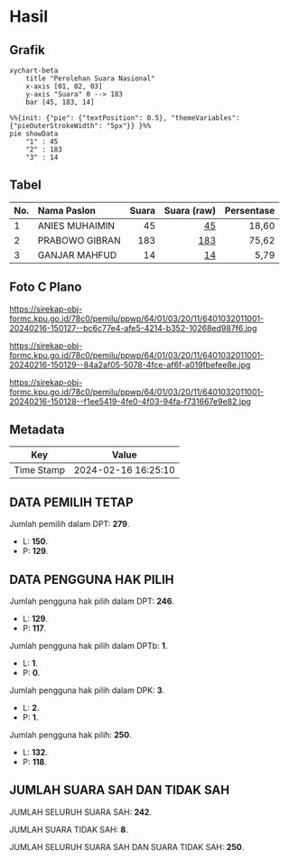 # Hasil

## Grafik

```mermaid
xychart-beta
    title "Perolehan Suara Nasional"
    x-axis [01, 02, 03]
    y-axis "Suara" 0 --> 183
    bar [45, 183, 14]
```

```mermaid
%%{init: {"pie": {"textPosition": 0.5}, "themeVariables": {"pieOuterStrokeWidth": "5px"}} }%%
pie showData
    "1" : 45
    "2" : 183
    "3" : 14
```

## Tabel

| No. | Nama Paslon    | Suara | Suara (raw) | Persentase |
|:--- |:-------------- | -----:| -----------:| ----------:|
| 1   | ANIES MUHAIMIN | 45    | [45][p-1]   | 18,60      |
| 2   | PRABOWO GIBRAN | 183   | [183][p-2]  | 75,62      |
| 3   | GANJAR MAHFUD  | 14    | [14][p-3]   | 5,79       |


[p-1]: https://github.com/gigit-pemilu/pemilu-2024/blob/main/pilpres/hitung-suara/sub/64-kalimantan-timur/sub/01-paser/sub/03-paser-belengkong/sub/2011-laburan-baru/sub/001-tps/sub/paslon-1.txt
[p-2]: https://github.com/gigit-pemilu/pemilu-2024/blob/main/pilpres/hitung-suara/sub/64-kalimantan-timur/sub/01-paser/sub/03-paser-belengkong/sub/2011-laburan-baru/sub/001-tps/sub/paslon-2.txt
[p-3]: https://github.com/gigit-pemilu/pemilu-2024/blob/main/pilpres/hitung-suara/sub/64-kalimantan-timur/sub/01-paser/sub/03-paser-belengkong/sub/2011-laburan-baru/sub/001-tps/sub/paslon-3.txt

## Foto C Plano

https://sirekap-obj-formc.kpu.go.id/78c0/pemilu/ppwp/64/01/03/20/11/6401032011001-20240216-150127--bc6c77e4-afe5-4214-b352-10268ed987f6.jpg

https://sirekap-obj-formc.kpu.go.id/78c0/pemilu/ppwp/64/01/03/20/11/6401032011001-20240216-150129--84a2af05-5078-4fce-af6f-a019fbefee8e.jpg

https://sirekap-obj-formc.kpu.go.id/78c0/pemilu/ppwp/64/01/03/20/11/6401032011001-20240216-150128--f1ee5419-4fe0-4f03-94fa-f731667e9e82.jpg


## Metadata

| Key        | Value               |
| ---------- | ------------------- |
| Time Stamp | 2024-02-16 16:25:10 |


## DATA PEMILIH TETAP

Jumlah pemilih dalam DPT: **279**.
 * L: **150**.
 * P: **129**.

## DATA PENGGUNA HAK PILIH

Jumlah pengguna hak pilih dalam DPT: **246**.
 * L: **129**.
 * P: **117**.

Jumlah pengguna hak pilih dalam DPTb: **1**.
 * L: **1**.
 * P: **0**.

Jumlah pengguna hak pilih dalam DPK: **3**.
 * L: **2**.
 * P: **1**.

Jumlah pengguna hak pilih: **250**.
 * L: **132**.
 * P: **118**.

## JUMLAH SUARA SAH DAN TIDAK SAH

JUMLAH SELURUH SUARA SAH: **242**.

JUMLAH SUARA TIDAK SAH: **8**.

JUMLAH SELURUH SUARA SAH DAN SUARA TIDAK SAH: **250**.


